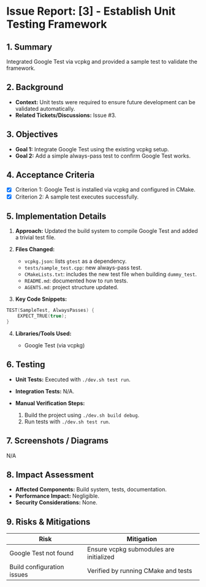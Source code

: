 # Issue Report: [3] - Establish Unit Testing Framework

## 1. Summary

Integrated Google Test via vcpkg and provided a sample test to validate the framework.

## 2. Background

* **Context:** Unit tests were required to ensure future development can be validated automatically.
* **Related Tickets/Discussions:** Issue #3.

## 3. Objectives

* **Goal 1:** Integrate Google Test using the existing vcpkg setup.
* **Goal 2:** Add a simple always-pass test to confirm Google Test works.

## 4. Acceptance Criteria

* [x] Criterion 1: Google Test is installed via vcpkg and configured in CMake.
* [x] Criterion 2: A sample test executes successfully.

## 5. Implementation Details

1. **Approach:** Updated the build system to compile Google Test and added a trivial test file.
2. **Files Changed:**

   * `vcpkg.json`: lists `gtest` as a dependency.
   * `tests/sample_test.cpp`: new always-pass test.
   * `CMakeLists.txt`: includes the new test file when building `dummy_test`.
   * `README.md`: documented how to run tests.
   * `AGENTS.md`: project structure updated.
3. **Key Code Snippets:**

```cpp
TEST(SampleTest, AlwaysPasses) {
    EXPECT_TRUE(true);
}
```

4. **Libraries/Tools Used:**

   * Google Test (via vcpkg)

## 6. Testing

* **Unit Tests:** Executed with `./dev.sh test run`.
* **Integration Tests:** N/A.
* **Manual Verification Steps:**

  1. Build the project using `./dev.sh build debug`.
  2. Run tests with `./dev.sh test run`.

## 7. Screenshots / Diagrams

N/A

## 8. Impact Assessment

* **Affected Components:** Build system, tests, documentation.
* **Performance Impact:** Negligible.
* **Security Considerations:** None.

## 9. Risks & Mitigations

| Risk                  | Mitigation                             |
| --------------------- | -------------------------------------- |
| Google Test not found | Ensure vcpkg submodules are initialized |
| Build configuration issues | Verified by running CMake and tests  |

